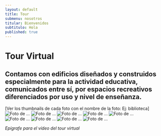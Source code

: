 ```yaml
---
layout: default
title: Tour
submenu: nosotros
titular: Bienvenidos
subtitulo: Hola
published: true
---
```


# Tour Virtual
 
## Contamos con edificios diseñados y construidos especialmente para la actividad educativa, comunicados entre sí, por espacios recreativos diferenciados por uso y nivel de enseñanza. 

[Ver los thumbnails de cada foto con el nombre de la foto: Ej: biblioteca]
![Foto de ...](http://placeimg.com/50/50/people)
![Foto de ...](http://placeimg.com/50/50/people)
![Foto de ...](http://placeimg.com/50/50/people)
![Foto de ...](http://placeimg.com/50/50/people)
![Foto de ...](http://placeimg.com/50/50/people)
![Foto de ...](http://placeimg.com/50/50/people)
![Foto de ...](http://placeimg.com/50/50/people)
![Foto de ...](http://placeimg.com/50/50/people)
![Foto de ...](http://placeimg.com/50/50/people)

*Epígrafe para el vídeo del tour virtual*